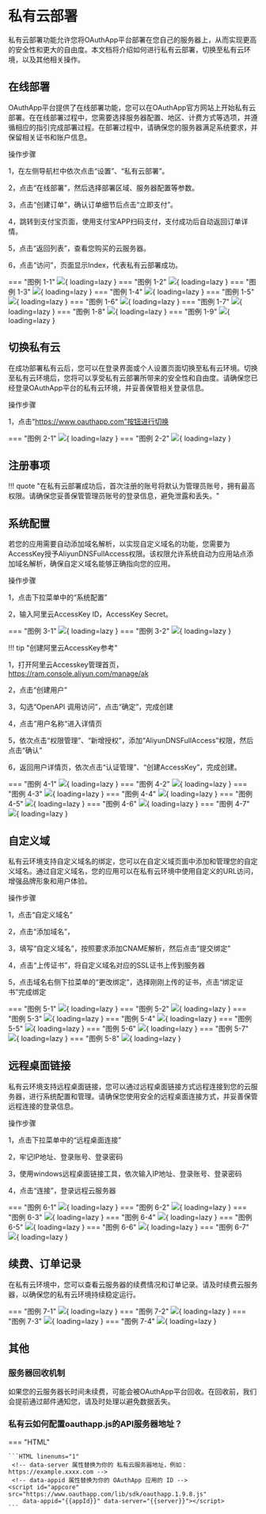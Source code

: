 # 私有云部署

私有云部署功能允许您将OAuthApp平台部署在您自己的服务器上，从而实现更高的安全性和更大的自由度。本文档将介绍如何进行私有云部署，切换至私有云环境，以及其他相关操作。

## 在线部署

OAuthApp平台提供了在线部署功能，您可以在OAuthApp官方网站上开始私有云部署。在在线部署过程中，您需要选择服务器配置、地区、计费方式等选项，并遵循相应的指引完成部署过程。在部署过程中，请确保您的服务器满足系统要求，并保留相关证书和账户信息。

操作步骤

1，在左侧导航栏中依次点击“设置”、“私有云部署”。

2，点击“在线部署”，然后选择部署区域、服务器配置等参数。

3，点击“创建订单”，确认订单细节后点击“立即支付”。

4，跳转到支付宝页面，使用支付宝APP扫码支付，支付成功后自动返回订单详情。

5，点击“返回列表”，查看您购买的云服务器。

6，点击“访问”，页面显示Index，代表私有云部署成功。

=== "图例 1-1"
    ![](https://docs.oauthapp.com/doc_app_saas/1-1.png){ loading=lazy }
=== "图例 1-2"
    ![](https://docs.oauthapp.com/doc_app_saas/1-2.png){ loading=lazy }
=== "图例 1-3"
    ![](https://docs.oauthapp.com/doc_app_saas/1-3.png){ loading=lazy }
=== "图例 1-4"
    ![](https://docs.oauthapp.com/doc_app_saas/1-4.png){ loading=lazy }
=== "图例 1-5"
    ![](https://docs.oauthapp.com/doc_app_saas/1-5.png){ loading=lazy }
=== "图例 1-6"
    ![](https://docs.oauthapp.com/doc_app_saas/1-6.png){ loading=lazy }
=== "图例 1-7"
    ![](https://docs.oauthapp.com/doc_app_saas/1-7.png){ loading=lazy }
=== "图例 1-8"
    ![](https://docs.oauthapp.com/doc_app_saas/1-8.png){ loading=lazy }
=== "图例 1-9"
    ![](https://docs.oauthapp.com/doc_app_saas/1-9.png){ loading=lazy }


## 切换私有云

在成功部署私有云后，您可以在登录界面或个人设置页面切换至私有云环境。切换至私有云环境后，您将可以享受私有云部署所带来的安全性和自由度。请确保您已经登录OAuthApp平台的私有云环境，并妥善保管相关登录信息。

操作步骤

1，点击“https://www.oauthapp.com”按钮进行切换

=== "图例 2-1"
    ![](https://docs.oauthapp.com/doc_app_saas/2-1.png){ loading=lazy }
=== "图例 2-2"
    ![](https://docs.oauthapp.com/doc_app_saas/2-2.png){ loading=lazy }

## 注册事项

!!! quote "在私有云部署成功后，首次注册的账号将默认为管理员账号，拥有最高权限。请确保您妥善保管管理员账号的登录信息，避免泄露和丢失。"

## 系统配置

若您的应用需要自动添加域名解析，以实现自定义域名的功能，您需要为AccessKey授予AliyunDNSFullAccess权限。该权限允许系统自动为应用站点添加域名解析，确保自定义域名能够正确指向您的应用。

操作步骤

1，点击下拉菜单中的“系统配置”

2，输入阿里云AccessKey ID，AccessKey Secret。

=== "图例 3-1"
    ![](https://docs.oauthapp.com/doc_app_saas/3-1.png){ loading=lazy }
=== "图例 3-2"
    ![](https://docs.oauthapp.com/doc_app_saas/3-2.png){ loading=lazy }

!!! tip "创建阿里云AccessKey参考"

1，打开阿里云Accesskey管理首页，https://ram.console.aliyun.com/manage/ak

2，点击“创建用户”

3，勾选“OpenAPI 调用访问”，点击“确定”，完成创建

4，点击”用户名称“进入详情页

5，依次点击“权限管理”、“新增授权”，添加“AliyunDNSFullAccess”权限，然后点击“确认”

6，返回用户详情页，依次点击“认证管理”、“创建AccessKey”，完成创建。

=== "图例 4-1"
    ![](https://docs.oauthapp.com/doc_app_saas/4-1.png){ loading=lazy }
=== "图例 4-2"
    ![](https://docs.oauthapp.com/doc_app_saas/4-2.png){ loading=lazy }
=== "图例 4-3"
    ![](https://docs.oauthapp.com/doc_app_saas/4-3.png){ loading=lazy }
=== "图例 4-4"
    ![](https://docs.oauthapp.com/doc_app_saas/4-4.png){ loading=lazy }
=== "图例 4-5"
    ![](https://docs.oauthapp.com/doc_app_saas/4-5.png){ loading=lazy }
=== "图例 4-6"
    ![](https://docs.oauthapp.com/doc_app_saas/4-6.png){ loading=lazy }
=== "图例 4-7"
    ![](https://docs.oauthapp.com/doc_app_saas/4-7.png){ loading=lazy }

## 自定义域

私有云环境支持自定义域名的绑定，您可以在自定义域页面中添加和管理您的自定义域名。通过自定义域名，您的应用可以在私有云环境中使用自定义的URL访问，增强品牌形象和用户体验。

操作步骤

1，点击“自定义域名”

2，点击“添加域名”，

3，填写“自定义域名”，按照要求添加CNAME解析，然后点击“提交绑定”

4，点击“上传证书”，将自定义域名对应的SSL证书上传到服务器

5，点击域名右侧下拉菜单的“更改绑定”，选择刚刚上传的证书，点击“绑定证书”完成绑定

=== "图例 5-1"
    ![](https://docs.oauthapp.com/doc_app_saas/5-1.png){ loading=lazy }
=== "图例 5-2"
    ![](https://docs.oauthapp.com/doc_app_saas/5-2.png){ loading=lazy }
=== "图例 5-3"
    ![](https://docs.oauthapp.com/doc_app_saas/5-3.png){ loading=lazy }
=== "图例 5-4"
    ![](https://docs.oauthapp.com/doc_app_saas/5-4.png){ loading=lazy }
=== "图例 5-5"
    ![](https://docs.oauthapp.com/doc_app_saas/5-5.png){ loading=lazy }
=== "图例 5-6"
    ![](https://docs.oauthapp.com/doc_app_saas/5-6.png){ loading=lazy }
=== "图例 5-7"
    ![](https://docs.oauthapp.com/doc_app_saas/5-7.png){ loading=lazy }
=== "图例 5-8"
    ![](https://docs.oauthapp.com/doc_app_saas/5-8.png){ loading=lazy }


## 远程桌面链接

私有云环境支持远程桌面链接，您可以通过远程桌面链接方式远程连接到您的云服务器，进行系统配置和管理。请确保您使用安全的远程桌面连接方式，并妥善保管远程连接的登录信息。

操作步骤

1，点击下拉菜单中的“远程桌面连接”

2，牢记IP地址、登录账号、登录密码

3，使用windows远程桌面链接工具，依次输入IP地址、登录账号、登录密码

4，点击“连接”，登录远程云服务器

=== "图例 6-1"
    ![](https://docs.oauthapp.com/doc_app_saas/6-1.png){ loading=lazy }
=== "图例 6-2"
    ![](https://docs.oauthapp.com/doc_app_saas/6-2.png){ loading=lazy }
=== "图例 6-3"
    ![](https://docs.oauthapp.com/doc_app_saas/6-3.png){ loading=lazy }
=== "图例 6-4"
    ![](https://docs.oauthapp.com/doc_app_saas/6-4.png){ loading=lazy }
=== "图例 6-5"
    ![](https://docs.oauthapp.com/doc_app_saas/6-5.png){ loading=lazy }
=== "图例 6-6"
    ![](https://docs.oauthapp.com/doc_app_saas/6-6.png){ loading=lazy }
=== "图例 6-7"
    ![](https://docs.oauthapp.com/doc_app_saas/6-7.png){ loading=lazy }

## 续费、订单记录

在私有云环境中，您可以查看云服务器的续费情况和订单记录。请及时续费云服务器，以确保您的私有云环境持续稳定运行。

=== "图例 7-1"
    ![](https://docs.oauthapp.com/doc_app_saas/7-1.png){ loading=lazy }
=== "图例 7-2"
    ![](https://docs.oauthapp.com/doc_app_saas/7-2.png){ loading=lazy }
=== "图例 7-3"
    ![](https://docs.oauthapp.com/doc_app_saas/7-3.png){ loading=lazy }
=== "图例 7-4"
    ![](https://docs.oauthapp.com/doc_app_saas/7-4.png){ loading=lazy }

<!-- ## 其他
除了上述功能，私有云部署页面还提供了其他相关操作，例如查看服务器信息、管理应用和用户、备份数据等。您可以根据实际需要进行相应的操作。 -->

[^1]:创建阿里云AccessKey教程：[https://docs.oauthapp.com/doc_appsetting_aliyun.html](https://docs.oauthapp.com/doc_appsetting_aliyun.html)


## 其他

### 服务器回收机制

如果您的云服务器长时间未续费，可能会被OAuthApp平台回收。在回收前，我们会提前通过邮件通知您，请及时处理以避免数据丢失。

### 私有云如何配置oauthapp.js的API服务器地址？

=== "HTML"

    ```HTML linenums="1"
     <!-- data-server 属性替换为你的 私有云服务器地址，例如：https://example.xxxx.com -->
     <!-- data-appid 属性替换为你的 OAuthApp 应用的 ID -->
    <script id="appcore" src="https://www.oauthapp.com/lib/sdk/oauthapp.1.9.8.js" 
        data-appid="{{appId}}" data-server="{{server}}"></script>
    ```